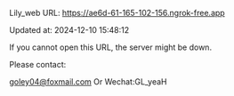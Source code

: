 Lily_web URL: https://ae6d-61-165-102-156.ngrok-free.app

Updated at: 2024-12-10 15:48:12

If you cannot open this URL, the server might be down.

Please contact: 

goley04@foxmail.com Or Wechat:GL_yeaH